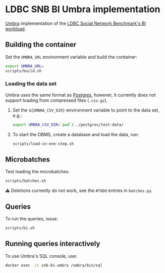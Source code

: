 # LDBC SNB BI Umbra implementation

[Umbra](https://umbra-db.com/) implementation of the [LDBC Social Network Benchmark's BI workload](https://github.com/ldbc/ldbc_snb_docs).

## Building the container

Set the `UMBRA_URL` environment variable and build the container:

```bash
export UMBRA_URL=
scripts/build.sh
```

### Loading the data set

Umbra uses the same format as [Postgres](../postgres/README.md#generating-the-data-set), however, it currently does not support loading from compressed files (`.csv.gz`).

1. Set the `${UMBRA_CSV_DIR}` environment variable to point to the data set, e.g.:

    ```bash
    export UMBRA_CSV_DIR=`pwd`/../postgres/test-data/
    ```

2. To start the DBMS, create a database and load the data, run:

    ```bash
    scripts/load-in-one-step.sh
    ```

## Microbatches

Test loading the microbatches:

```bash
scripts/batches.sh
```

:warning: Deletions currently do not work, see the `#TODO` entries in `batches.py`.

## Queries

To run the queries, issue:

```bash
scripts/bi.sh
```

## Running queries interactively

To use Umbra's SQL console, use:

```bash
docker exec -it snb-bi-umbra /umbra/bin/sql
```
